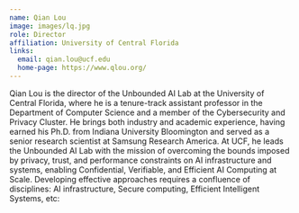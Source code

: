 ```yaml
---
name: Qian Lou
image: images/lq.jpg
role: Director
affiliation: University of Central Florida
links:
  email: qian.lou@ucf.edu
  home-page: https://www.qlou.org/
---
```


Qian Lou is the director of the Unbounded AI Lab at the University of Central Florida, where he is a tenure-track assistant professor in the Department of Computer Science and a member of the Cybersecurity and Privacy Cluster. He brings both industry and academic experience, having earned his Ph.D. from Indiana University Bloomington and served as a senior research scientist at Samsung Research America. At UCF, he leads the Unbounded AI Lab with the mission of overcoming the bounds imposed by privacy, trust, and performance constraints on AI infrastructure and systems, enabling Confidential, Verifiable, and Efficient AI Computing at Scale. Developing effective approaches requires a confluence of disciplines: AI infrastructure, Secure computing, Efficient Intelligent Systems, etc:
